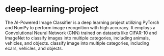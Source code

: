 # deep-learning-project
The AI-Powered Image Classifier is a deep learning project utilizing PyTorch and NumPy to perform image recognition with high accuracy. It employs a Convolutional Neural Network (CNN) trained on datasets like CIFAR-10 and ImageNet to classify images into multiple categories, including animals, vehicles, and objects.
classify image into multiple categories, including ecars, vehicles, and objects.
